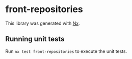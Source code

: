 # front-repositories

This library was generated with [Nx](https://nx.dev).

## Running unit tests

Run `nx test front-repositories` to execute the unit tests.
